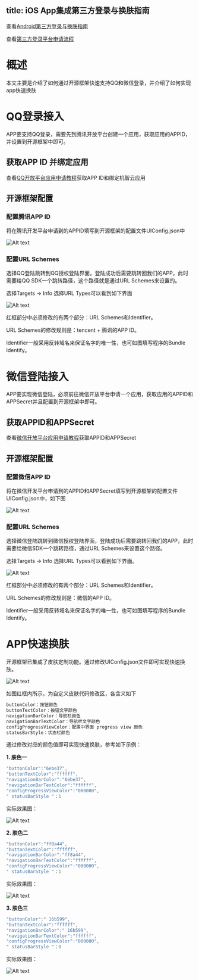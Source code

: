 title: iOS App集成第三方登录与换肤指南
---

查看[Android第三方登录与换肤指南](/zh-cn/AppDev/Android第三方登录与换肤.html)

查看[第三方登录平台申请流程](/zh-cn/AppDev/third-party.html)


# 概述
本文主要是介绍了如何通过开源框架快速支持QQ和微信登录，并介绍了如何实现app快速换肤
# QQ登录接入
APP要支持QQ登录，需要先到腾讯开放平台创建一个应用，获取应用的APPID，并设置到开源框架中即可。
## 获取APP ID 并绑定应用
查看[QQ开放平台应用申请教程](http://docs.gizwits.com/zh-cn/AppDev/third-party.html#腾讯QQ)获取APP ID和绑定机智云应用

## 开源框架配置
### 配置腾讯APP ID
将在腾讯开发平台申请到的APPID填写到开源框架的配置文件UIConfig.json中

![Alt text](/assets/zh-cn/AppDev/AppFrame/ios/change/1478084069770.png)

### 配置URL Schemes
选择QQ登陆跳转到QQ授权登陆界面，登陆成功后需要跳转回我们的APP，此时需要给QQ SDK一个跳转路径，这个路径就是通过URL Schemes来设置的。

   选择Targets -> Info 选择URL Types可以看到如下界面

![Alt text](/assets/zh-cn/AppDev/AppFrame/ios/change/1478084102806.png)

红框部分中必须修改的有两个部分：URL Schemes和Identifier。

URL Schemes的修改规则是：tencent + 腾讯的APP ID。

Identifier一般采用反转域名来保证名字的唯一性，也可如图填写程序的Bundle Identify。

# 微信登陆接入
APP要实现微信登陆，必须前往微信开放平台申请一个应用，获取应用的APPID和APPSecret并且配置到开源框架中即可。

## 获取APPID和APPSecret
查看[微信开放平台应用申请教程](http://docs.gizwits.com/zh-cn/AppDev/third-party.html#微信)获取APPID和APPSecret

## 开源框架配置
### 配置微信APP ID
将在微信开发平台申请到的APPID和APPSecret填写到开源框架的配置文件UIConfig.json中，如下图

![Alt text](/assets/zh-cn/AppDev/AppFrame/ios/change/1478084442460.png)

### 配置URL Schemes

选择微信登陆跳转到微信授权登陆界面，登陆成功后需要跳转回我们的APP，此时需要给微信SDK一个跳转路径，通过URL Schemes来设置这个路径。

选择Targets -> Info 选择URL Types可以看到如下界面。

![Alt text](/assets/zh-cn/AppDev/AppFrame/ios/change/1478084496344.png)

红框部分中必须修改的有两个部分：URL Schemes和Identifier。

URL Schemes的修改规则是：微信的APP ID。

Identifier一般采用反转域名来保证名字的唯一性，也可如图填写程序的Bundle Identify。

# APP快速换肤
开源框架已集成了皮肤定制功能。通过修改UIConfig.json文件即可实现快速换肤。

![Alt text](/assets/zh-cn/AppDev/AppFrame/ios/change/1478084543501.png)

如图红框内所示，为自定义皮肤代码修改区，各含义如下

```objectivec
buttonColor：按钮颜色
buttonTextColor：按钮文字颜色
navigationBarColor：导航栏颜色
navigationBarTextColor：导航栏文字颜色
configProgressViewColor：配置中界面 progress view 颜色
statusBarStyle：状态栏颜色
```
通过修改对应的颜色值即可实现快速换肤，参考如下示例：

**1. 肤色一**

```objectivec
"buttonColor":"6ebe37",
"buttonTextColor":"ffffff",
"navigationBarColor":"6ebe37",
"navigationBarTextColor":"ffffff",
"configProgressViewColor":"000000",
" statusBarStyle "：1
```
实际效果图：

![Alt text](/assets/zh-cn/AppDev/AppFrame/ios/change/1478096446835.png)

**2. 肤色二**
```objectivec
"buttonColor":"ff8a44",
"buttonTextColor":"ffffff",
"navigationBarColor":"ff8a44",
"navigationBarTextColor":"ffffff",
"configProgressViewColor":"000000",
" statusBarStyle "：1
```
实际效果图：

![Alt text](/assets/zh-cn/AppDev/AppFrame/ios/change/1478096491169.png)

**3. 肤色三**

```objectivec
"buttonColor":" 16b599",
"buttonTextColor":"ffffff",
"navigationBarColor":" 16b599",
"navigationBarTextColor":"ffffff",
"configProgressViewColor":"000000",
" statusBarStyle "：0
```
实际效果图：

![Alt text](/assets/zh-cn/AppDev/AppFrame/ios/change/1478096529940.png)
